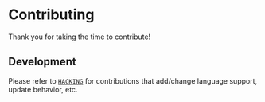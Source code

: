 # Contributing

Thank you for taking the time to contribute!

## Development

Please refer to [`HACKING`][hacking] for contributions that add/change language
support, update behavior, etc.

[hacking]: ./hacking.md